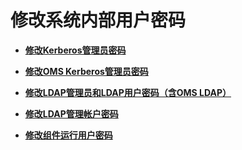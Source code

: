 # 修改系统内部用户密码<a name="admin_guide_000252"></a>

-   **[修改Kerberos管理员密码](修改Kerberos管理员密码.md)**  

-   **[修改OMS Kerberos管理员密码](修改OMS-Kerberos管理员密码.md)**  

-   **[修改LDAP管理员和LDAP用户密码（含OMS LDAP）](修改LDAP管理员和LDAP用户密码（含OMS-LDAP）.md)**  

-   **[修改LDAP管理帐户密码](修改LDAP管理帐户密码.md)**  

-   **[修改组件运行用户密码](修改组件运行用户密码.md)**  


